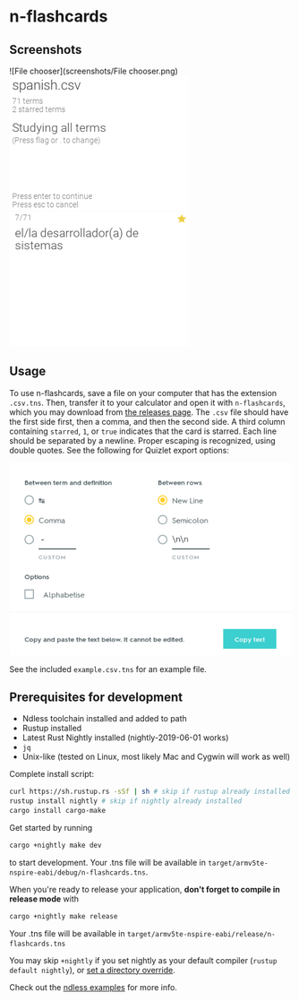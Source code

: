 # n-flashcards

## Screenshots

![File chooser](screenshots/File chooser.png)
![Config](screenshots/Config.png)
![Card](screenshots/Card.png)

## Usage

To use n-flashcards, save a file on your computer that has the extension `.csv.tns`.
Then, transfer it to your calculator and open it with `n-flashcards`, which you
may download from [the releases page][releases]. The `.csv` file should have the first
side first, then a comma, and then the second side. A third column containing `starred`,
`1`, or `true` indicates that the card is starred. Each line should be separated by a newline.
Proper escaping is recognized, using double quotes. See the following for Quizlet export
options:

![Quizlet](screenshots/quizlet.png)

See the included `example.csv.tns` for an example file.

[releases]: https://github.com/lights0123/n-flashcards/releases

## Prerequisites for development
- Ndless toolchain installed and added to path
- Rustup installed
- Latest Rust Nightly installed (nightly-2019-06-01 works)
- `jq`
- Unix-like (tested on Linux, most likely Mac and Cygwin will work as well)

Complete install script:
```bash
curl https://sh.rustup.rs -sSf | sh # skip if rustup already installed
rustup install nightly # skip if nightly already installed
cargo install cargo-make
```

Get started by running

```bash
cargo +nightly make dev
```

to start development. Your .tns file will be available in
`target/armv5te-nspire-eabi/debug/n-flashcards.tns`.

When you're ready to release your application,
**don't forget to compile in release mode** with

```bash
cargo +nightly make release
```

Your .tns file will be available in
`target/armv5te-nspire-eabi/release/n-flashcards.tns`

You may skip `+nightly` if you set nightly as your default compiler
(`rustup default nightly`), or
[set a directory override](https://github.com/rust-lang/rustup.rs#directory-overrides).

Check out the [ndless examples](https://github.com/lights0123/example-nspire)
for more info.
